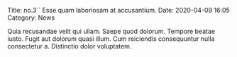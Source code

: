 Title: no.3`` Esse quam laboriosam at accusantium.
Date: 2020-04-09 16:05
Category: News

Quia recusandae velit qui ullam. Saepe quod dolorum. Tempore beatae iusto. Fugit aut dolorum quasi illum.
Cum reiciendis consequuntur nulla consectetur a. Distinctio dolor voluptatem.
